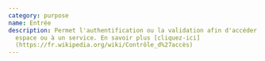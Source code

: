 ```yaml
---
category: purpose
name: Entrée
description: Permet l'authentification ou la validation afin d'accéder à un
  espace ou à un service. En savoir plus [cliquez-ici]
  (https://fr.wikipedia.org/wiki/Contrôle_d%27accès)
---
```

